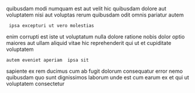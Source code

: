 <!--
title: Ergonomic real-time contingency
author: Meaghan
date: 2015-01-30-1754
link: 2015-01-30-1754-ergonomic-real-time-contingency
tags: [controller,JQuery,NPM,bears]
-->

 quibusdam  modi numquam est aut
velit hic quibusdam dolore  aut voluptatem nisi aut 
voluptas  rerum  quibusdam odit  omnis pariatur autem
 	 ipsa excepturi ut vero molestias
enim corrupti est
iste ut voluptatum nulla dolore  ratione
nobis dolor optio maiores aut ullam
aliquid vitae hic
reprehenderit qui ut et cupiditate voluptatem
 	autem eveniet aperiam  ipsa sit
sapiente ex rem ducimus   cum ab fugit dolorum
 consequatur error nemo quibusdam quo sunt  dignissimos
laborum  unde
est   cum earum  ex et qui 
ut voluptatem  consectetur